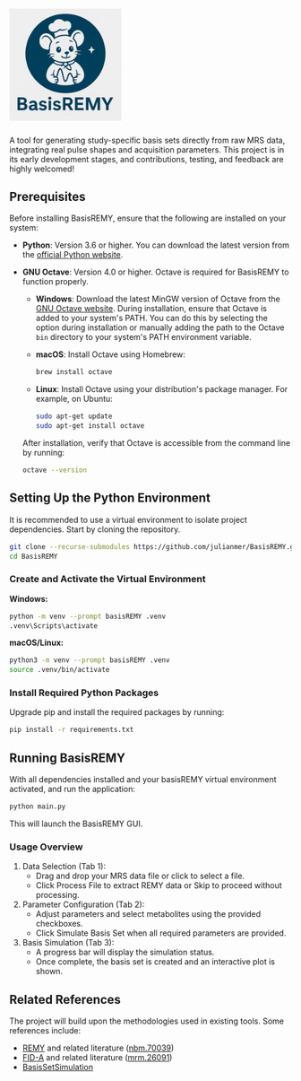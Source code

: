 # <img src="imgs/basisremy_logo.png" alt="BasisREMY Logo" width="200" align=""/>

A tool for generating study-specific basis sets directly from raw MRS data, integrating real pulse shapes and acquisition parameters. This project is in its early development stages, and contributions, testing, and feedback are highly welcomed!


## Prerequisites

Before installing BasisREMY, ensure that the following are installed on your system:

- **Python**: Version 3.6 or higher. You can download the latest version from the [official Python website](https://www.python.org/downloads/).

- **GNU Octave**: Version 4.0 or higher. Octave is required for BasisREMY to function properly.

  - **Windows**: Download the latest MinGW version of Octave from the [GNU Octave website](https://www.gnu.org/software/octave/download.html). During installation, ensure that Octave is added to your system's PATH. You can do this by selecting the option during installation or manually adding the path to the Octave `bin` directory to your system's PATH environment variable.

  - **macOS**: Install Octave using Homebrew:

    ```bash
    brew install octave
    ```

  - **Linux**: Install Octave using your distribution's package manager. For example, on Ubuntu:

    ```bash
    sudo apt-get update
    sudo apt-get install octave
    ```

  After installation, verify that Octave is accessible from the command line by running:

  ```bash
  octave --version
    ```


## Setting Up the Python Environment

It is recommended to use a virtual environment to isolate project dependencies. Start by cloning the repository.
```bash
git clone --recurse-submodules https://github.com/julianmer/BasisREMY.git
cd BasisREMY
```

### Create and Activate the Virtual Environment

**Windows:**
```bash
python -m venv --prompt basisREMY .venv
.venv\Scripts\activate
```

**macOS/Linux:**
```bash
python3 -m venv --prompt basisREMY .venv
source .venv/bin/activate
```

### Install Required Python Packages
Upgrade pip and install the required packages by running:

```bash
pip install -r requirements.txt
```

## Running BasisREMY
With all dependencies installed and your basisREMY virtual environment activated, and run the application:
```bash
python main.py
```
This will launch the BasisREMY GUI.

### Usage Overview
1. Data Selection (Tab 1):
   * Drag and drop your MRS data file or click to select a file. 
   * Click Process File to extract REMY data or Skip to proceed without processing.
2. Parameter Configuration (Tab 2):
   * Adjust parameters and select metabolites using the provided checkboxes. 
   * Click Simulate Basis Set when all required parameters are provided.
3. Basis Simulation (Tab 3):
   * A progress bar will display the simulation status.
   * Once complete, the basis set is created and an interactive plot is shown.


## Related References
The project will build upon the methodologies used in existing tools. Some references include:
- [REMY](https://github.com/agudmundson/mrs_in_mrs) and related literature ([nbm.70039](https://analyticalsciencejournals.onlinelibrary.wiley.com/doi/10.1002/nbm.70039))
- [FID-A](https://github.com/CIC-methods/FID-A) and related literature ([mrm.26091](https://doi.org/10.1002/mrm.26091))
- [BasisSetSimulation](https://github.com/arcj-hub/BasisSetSimulation/tree/main)
